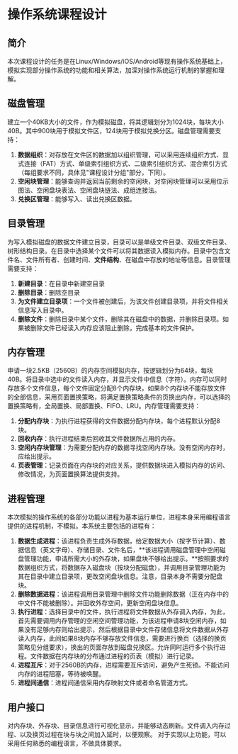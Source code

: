 # 操作系统课程设计
## 简介
本次课程设计的任务是在Linux/Windows/iOS/Android等现有操作系统基础上，模拟实现部分操作系统的功能和相关算法，加深对操作系统运行机制的掌握和理解。

## 磁盘管理
建立一个40KB大小的文件，作为模拟磁盘，将其逻辑划分为1024块，每块大小40B。其中900块用于模拟文件区，124块用于模拟兑换分区。磁盘管理需要支持：
1. **数据组织**：对存放在文件区的数据加以组织管理，可以采用连续组织方式、显式连接（FAT）方式、单级索引组织方式、二级索引组织方式、混合索引方式（每组要求不同，具体见"课程设计分组"部分，下同）。
2. **空闲块管理**：能够查询并返回当前剩余的空闲块，对空闲块管理可以采用位示图法、空闲盘块表法、空闲盘块链法、成组连接法。
3. **兑换区管理**：能够写入、读出兑换区数据。

## 目录管理
为写入模拟磁盘的数据文件建立目录，目录可以是单级文件目录、双级文件目录、树形结构目录。在目录中选择某个文件可以将其数据读入模拟内存。目录中包含文件名、文件所有者、创建时间、**文件结构**、在磁盘中存放的地址等信息。目录管理需要支持：
1. **新建目录**：在目录中新建空目录
2. **删除目录**：删除空目录
3. **为文件建立目录项**：一个文件被创建后，为该文件创建目录项，并将文件相关信息写入目录中。
4. **删除文件**：删除目录中某个文件，删除其在磁盘中的数据，并删除目录项。如果被删除文件已经读入内存应该阻止删除，完成基本的文件保护。

## 内存管理
申请一块2.5KB（2560B）的内存空间模拟内存，按逻辑划分为64块，每块40B。将目录中选中的文件读入内存，并显示文件中信息（字符）。内存可以同时存放多个文件信息，每个文件固定分配8个内存块，如果8个内存块不能存放文件的全部信息，采用页面置换策略，将满足置换策略条件的页换出内存，可以选择的置换策略有，全局置换、局部置换、FIFO、LRU。内存管理需要支持：
1. **分配内存块**：为执行进程获得的文件数据分配内存块，每个进程默认分配8块。
2. **回收内存**：执行进程结束后回收其文件数据所占用的内存。
3. **空闲内存块管理**：为需要分配内存的数据寻找空闲内存块。没有空闲内存时，应给出提示。
4. **页表管理**：记录页面在内存块的对应关系，提供数据块进入模拟内存的访问、修改情况，为页面置换算法提供支持。

## 进程管理
本次模拟的操作系统的各部分功能以进程为基本运行单位，进程本身采用编程语言提供的进程机制，不模拟。本系统主要包括的进程有：
1. **数据生成进程**：该进程负责生成外存数据，给定数据大小（按字节计算）、数据信息（英文字母）、存储目录、文件名后，**该进程调用磁盘管理中空闲磁盘管理功能，申请所需大小的外存块，如果盘块不够给出提示。**按照要求的数据组织方式，将数据存入磁盘块（按块分配磁盘），并调用目录管理功能为其在目录中建立目录项，更改空闲盘块信息。注意，目录本身不需要分配盘块。
2. **删除数据进程**：该进程调用目录管理中删除文件功能删除数据（正在内存中的中文件不能被删除）。并回收外存空间，更新空闲盘块信息。
3. **执行进程**：选择目录中的文件，执行进程将文件数据从外存调入内存，为此，首先需要调用内存管理的空闲空间管理功能，为该进程申请8块空闲内存，如果没有足够内存则给出提示，然后根据目录中文件存储信息将文件数据从外存读入内存，此间如果8块内存不够存放文件信息，需要进行换页（选择的换页策略见分组要求），换出的页面存放到磁盘兑换区。允许同时运行多个执行进程。文件数据在内存块的分布通过进程的页表（模拟）进行记录。
4. **进程互斥**：对于2560B的内存，进程需要互斥访问，避免产生死锁。不能访问内存的进程阻塞，等待被唤醒。
5. **进程间通信**：进程间通信采用内存映射文件或者命名管道方式。

## 用户接口
对内存块、外存块、目录信息进行可视化显示，并能够动态刷新。文件调入内存过程、以及换页过程在块与块之间加入延时，以便观察。
对于实现以上功能，可以采用任何熟悉的编程语言，不做具体要求。
